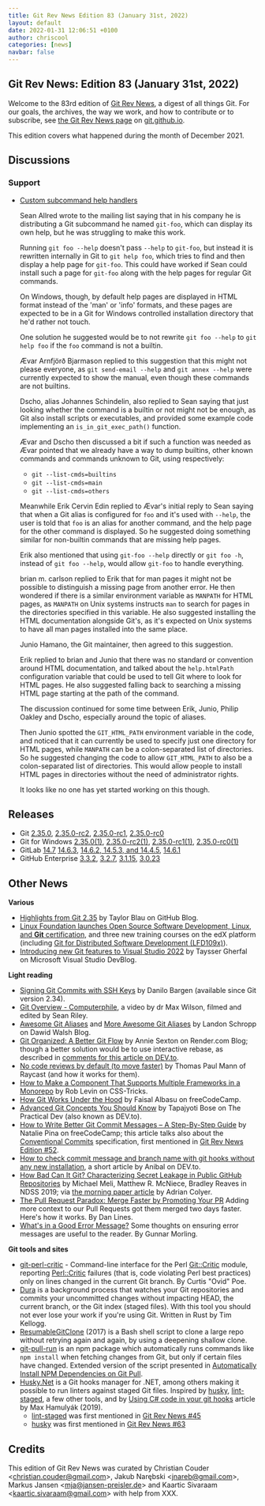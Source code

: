 ```yaml
---
title: Git Rev News Edition 83 (January 31st, 2022)
layout: default
date: 2022-01-31 12:06:51 +0100
author: chriscool
categories: [news]
navbar: false
---
```


## Git Rev News: Edition 83 (January 31st, 2022)

Welcome to the 83rd edition of [Git Rev News](https://git.github.io/rev_news/rev_news/),
a digest of all things Git. For our goals, the archives, the way we work, and how to contribute or to
subscribe, see [the Git Rev News page](https://git.github.io/rev_news/rev_news/) on [git.github.io](http://git.github.io).

This edition covers what happened during the month of December 2021.

## Discussions

<!---
### General
-->

<!---
### Reviews
-->

### Support

* [Custom subcommand help handlers](https://lore.kernel.org/git/CABceR4ZW4rRWZnH0ZBkWty_H84Z4CmXque_LO+1edETEWrO8PQ@mail.gmail.com/)

  Sean Allred wrote to the mailing list saying that in his company he
  is distributing a Git subcommand he named `git-foo`, which can
  display its own help, but he was struggling to make this work.

  Running `git foo --help` doesn't pass `--help` to `git-foo`, but
  instead it is rewritten internally in Git to `git help foo`, which
  tries to find and then display a help page for `git-foo`. This
  could have worked if Sean could install such a page for `git-foo`
  along with the help pages for regular Git commands.

  On Windows, though, by default help pages are displayed in HTML
  format instead of the 'man' or 'info' formats, and these pages
  are expected to be in a Git for Windows controlled installation
  directory that he'd rather not touch.

  One solution he suggested would be to not rewrite `git foo --help`
  to `git help foo` if the `foo` command is not a builtin.

  Ævar Arnfjörð Bjarmason replied to this suggestion that this might
  not please everyone, as `git send-email --help` and
  `git annex --help` were currently expected to show the manual, even
  though these commands are not builtins.

  Dscho, alias Johannes Schindelin, also replied to Sean saying that just
  looking whether the command is a builtin or not might not be enough,
  as Git also install scripts or executables, and provided some
  example code implementing an `is_in_git_exec_path()` function.

  Ævar and Dscho then discussed a bit if such a function was needed as
  Ævar pointed that we already have a way to dump builtins, other known
  commands and commands unknown to Git, using respectively:

    - `git --list-cmds=builtins`
    - `git --list-cmds=main`
    - `git --list-cmds=others`

  Meanwhile Erik Cervin Edin replied to Ævar's initial reply to Sean
  saying that when a Git alias is configured for `foo` and it's used with
  `--help`, the user is told that `foo` is an alias for another
  command, and the help page for the other command is displayed. So he
  suggested doing something similar for non-builtin commands that are
  missing help pages.

  Erik also mentioned that using `git-foo --help` directly or
  `git foo -h`, instead of `git foo --help`, would allow `git-foo` to
  handle everything.

  brian m. carlson replied to Erik that for man pages it might not be
  possible to distinguish a missing page from another error. He then
  wondered if there is a similar environment variable as `MANPATH` for
  HTML pages, as `MANPATH` on Unix systems instructs `man` to search
  for pages in the directories specified in this variable. He also
  suggested installing the HTML documentation alongside Git's, as it's
  expected on Unix systems to have all man pages installed into the
  same place.

  Junio Hamano, the Git maintainer, then agreed to this suggestion.

  Erik replied to brian and Junio that there was no standard or
  convention around HTML documentation, and talked about the
  `help.htmlPath` configuration variable that could be used to tell Git
  where to look for HTML pages. He also suggested falling back to
  searching a missing HTML page starting at the path of the command.

  The discussion continued for some time between Erik, Junio, Philip
  Oakley and Dscho, especially around the topic of aliases.

  Then Junio spotted the `GIT_HTML_PATH` environment variable in the
  code, and noticed that it can currently be used to specify just
  one directory for HTML pages, while `MANPATH` can be a
  colon-separated list of directories. So he suggested changing the
  code to allow `GIT_HTML_PATH` to also be a colon-separated list of
  directories. This would allow people to install HTML pages in
  directories without the need of administrator rights.

  It looks like no one has yet started working on this though.

<!---
## Developer Spotlight:
-->

## Releases

+ Git [2.35.0](https://public-inbox.org/git/xmqqee4x3pij.fsf@gitster.g/),
[2.35.0-rc2](https://public-inbox.org/git/xmqqwniui6wd.fsf@gitster.g/),
[2.35.0-rc1](https://public-inbox.org/git/xmqq35lp68rw.fsf@gitster.g/),
[2.35.0-rc0](https://public-inbox.org/git/xmqq7db7xfgn.fsf@gitster.g/)
+ Git for Windows [2.35.0(1)](https://github.com/git-for-windows/git/releases/tag/v2.35.0.windows.1),
[2.35.0-rc2(1)](https://github.com/git-for-windows/git/releases/tag/v2.35.0-rc2.windows.1),
[2.35.0-rc1(1)](https://github.com/git-for-windows/git/releases/tag/v2.35.0-rc1.windows.1),
[2.35.0-rc0(1)](https://github.com/git-for-windows/git/releases/tag/v2.35.0-rc0.windows.1)
+ GitLab [14.7](https://about.gitlab.com/releases/2022/01/22/gitlab-14-7-released/)
[14.6.3](https://about.gitlab.com/releases/2022/01/17/gitlab-14-6-3-released/),
[14.6.2, 14.5.3, and 14.4.5](https://about.gitlab.com/releases/2022/01/11/security-release-gitlab-14-6-2-released/),
[14.6.1](https://about.gitlab.com/releases/2022/01/04/gitlab-14-6-1-released/)
+ GitHub Enterprise [3.3.2](https://help.github.com/enterprise-server@3.3/admin/release-notes#3.3.2),
[3.2.7](https://help.github.com/enterprise-server@3.2/admin/release-notes#3.2.7),
[3.1.15](https://help.github.com/enterprise-server@3.1/admin/release-notes#3.1.15),
[3.0.23](https://help.github.com/enterprise-server@3.0/admin/release-notes#3.0.23)

## Other News

__Various__

* [Highlights from Git 2.35](https://github.blog/2022-01-24-highlights-from-git-2-35/)
  by Taylor Blau on GitHub Blog.
* [Linux Foundation launches Open Source Software Development, Linux, and **Git** certification](https://www.zdnet.com/article/linux-foundation-launches-open-source-software-development-linux-git-certification/),
  and three new training courses on the edX platform (including
  [Git for Distributed Software Development (LFD109x)](https://www.edx.org/course/git-for-distributed-development)).
* [Introducing new Git features to Visual Studio 2022](https://devblogs.microsoft.com/visualstudio/introducing-new-git-features-to-visual-studio-2022/)
  by Taysser Gherfal on Microsoft Visual Studio DevBlog.

__Light reading__

* [Signing Git Commits with SSH Keys](https://blog.dbrgn.ch/2021/11/16/git-ssh-signatures/)
  by Danilo Bargen (available since Git version 2.34).
* [Git Overview - Computerphile](https://www.youtube.com/watch?v=92sycL8ij-U),
  a video by dr Max Wilson, filmed and edited by Sean Riley.
* [Awesome Git Aliases](https://davidwalsh.name/awesome-git-aliases) and
  [More Awesome Git Aliases](https://davidwalsh.name/more-awesome-git-aliases)
  by Landon Schropp on Dawid Walsh Blog.
* [Git Organized: A Better Git Flow](https://render.com/blog/git-organized-a-better-git-flow)
  by Annie Sexton on Render.com Blog; though a better solution would be to use interactive rebase,
  as described in [comments for this article on DEV.to](https://dev.to/render/git-organized-a-better-git-flow-56go#comment-subscription).
* [No code reviews by default (to move faster)](https://www.raycast.com/blog/no-code-reviews-by-default/)
  by Thomas Paul Mann of Raycast (and how it works for them).
* [How to Make a Component That Supports Multiple Frameworks in a Monorepo](https://css-tricks.com/make-a-component-multiple-frameworks-in-a-monorepo/)
  by Rob Levin on CSS-Tricks.
* [How Git Works Under the Hood](https://www.freecodecamp.org/news/git-under-the-hood/)
  by Faisal Albasu on freeCodeCamp.
* [Advanced Git Concepts You Should Know](https://dev.to/ruppysuppy/advanced-git-concepts-you-should-know-nle)
  by Tapajyoti Bose on The Practical Dev (also known as DEV\.to).
* [How to Write Better Git Commit Messages – A Step-By-Step Guide](https://www.freecodecamp.org/news/how-to-write-better-git-commit-messages/)
  by Natalie Pina on freeCodeCamp; this article talks also about the
  [Conventional Commits](https://www.conventionalcommits.org/) specification,
  first mentioned in [Git Rev News Edition #52](https://git.github.io/rev_news/2019/06/28/edition-52/).
* [How to check commit message and branch name with git hooks without any new installation](https://dev.to/anibalardid/how-to-check-commit-message-and-branch-name-with-git-hooks-without-any-new-installation-n34),
  a short article by Anibal on DEV\.to.
* [How Bad Can It Git? Characterizing Secret Leakage in Public GitHub Repositories](https://www.ndss-symposium.org/ndss-paper/how-bad-can-it-git-characterizing-secret-leakage-in-public-github-repositories/)
  by Michael Meli, Matthew R. McNiece, Bradley Reaves in NDSS 2019;
  via [the morning paper article](https://blog.acolyer.org/2019/04/08/how-bad-can-it-git-characterizing-secret-leakage-in-public-github-repositories/)
  by Adrian Colyer.
* [The Pull Request Paradox: Merge Faster by Promoting Your PR](https://dzone.com/articles/the-pull-request-paradox-merge-faster-by-promoting)
  Adding more context to our Pull Requests got them merged two days faster. Here's how it works. By Dan Lines.
* [What's in a Good Error Message?](https://www.morling.dev/blog/whats-in-a-good-error-message/)
  Some thoughts on ensuring error messages are useful to the reader. By Gunnar Morling.

__Git tools and sites__

* [git-perl-critic](https://github.com/Ovid/git-critic) - Command-line interface for the
  Perl [Git::Critic](https://metacpan.org/pod/Git::Critic) module,
  reporting [Perl::Critic](https://metacpan.org/pod/Perl::Critic) failures
  (that is, code violating Perl best practices) only on lines changed in the current Git branch.
  By Curtis "Ovid" Poe.
* [Dura](https://github.com/tkellogg/dura) is a background process that watches
  your Git repositories and commits your uncommitted changes without impacting HEAD,
  the current branch, or the Git index (staged files).  With this tool you should not
  ever lose your work if you're using Git.
  Written in Rust by Tim Kellogg.
* [ResumableGitClone](https://github.com/johnzeng/ResumableGitClone) (2017)
  is a Bash shell script to clone a large repo without retrying again and again,
  by using a deepening shallow clone.
* [git-pull-run](https://www.npmjs.com/package/git-pull-run) is an npm package
  which automatically runs commands like `npm install` when fetching changes from Git,
  but only if certain files have changed.  Extended version of the script presented in
  [Automatically Install NPM Dependencies on Git Pull](https://dev.to/zirkelc/automatically-install-npm-dependencies-on-git-pull-bg0).
* [Husky.Net](https://github.com/alirezanet/Husky.Net) is a Git hooks manager for .NET,
  among others making it possible to run linters against staged Git files.
  Inspired by [husky](https://github.com/typicode/husky),
  [lint-staged](https://github.com/okonet/lint-staged),
  a few other tools, and by [Using C# code in your git hooks](https://kaylumah.nl/2019/09/07/using-csharp-code-your-git-hooks.html)
  article by Max Hamulyák (2019).
   * [lint-staged](https://github.com/okonet/lint-staged) was first mentioned in
     [Git Rev News #45](https://git.github.io/rev_news/2018/11/21/edition-45/)
   * [husky](https://github.com/typicode/husky) was first mentioned in
     [Git Rev News #63](https://git.github.io/rev_news/2020/05/28/edition-63/)

## Credits

This edition of Git Rev News was curated by
Christian Couder &lt;<christian.couder@gmail.com>&gt;,
Jakub Narębski &lt;<jnareb@gmail.com>&gt;,
Markus Jansen &lt;<mja@jansen-preisler.de>&gt; and
Kaartic Sivaraam &lt;<kaartic.sivaraam@gmail.com>&gt;
with help from XXX.
